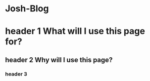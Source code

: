 # Josh-Blog

# header 1 What will I use this page for?
## header 2 Why will I use this page?
### header 3 



